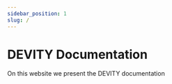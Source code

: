 ```yaml
---
sidebar_position: 1
slug: /
---
```


# DEVITY Documentation

On this website we present the DEVITY documentation
